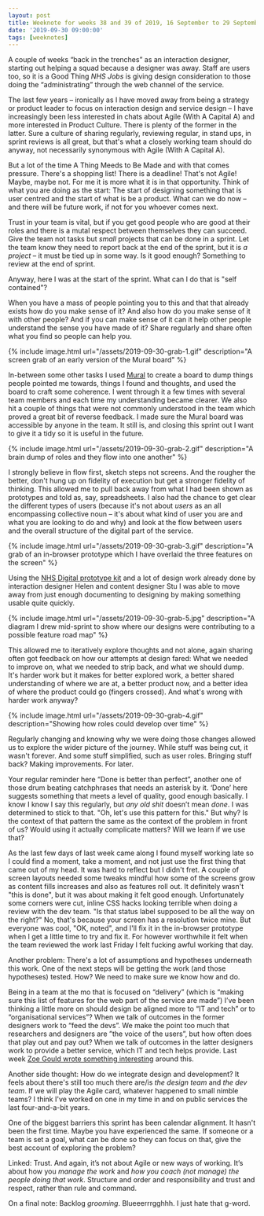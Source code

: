 ```yaml
---
layout: post
title: Weeknote for weeks 38 and 39 of 2019, 16 September to 29 September
date: '2019-09-30 09:00:00'
tags: [weeknotes]
---
```

A couple of weeks “back in the trenches” as an interaction designer, starting out helping a squad because a designer was away. Staff are users too, so it is a Good Thing *NHS Jobs* is giving design consideration to those doing the “administrating” through the web channel of the service.

The last few years – ironically as I have moved away from being a strategy or product leader to focus on interaction design and service design – I have increasingly been less interested in chats about Agile (With A Capital A) and more interested in Product Culture. There is plenty of the former in the latter. Sure a culture of sharing regularly, reviewing regular, in stand ups, in sprint reviews is all great, but that's what a closely working team should do anyway, not necessarily synonymous with Agile (With A Capital A).

But a lot of the time A Thing Meeds to Be Made and with that comes pressure. There's a shopping list! There is a deadline! That's not Agile! Maybe, maybe not. For me it is more what it is in that opportunity. Think of what you are doing as the start: The start of designing something that is user centred and the start of what is be a product. What can we do now – and there will be future work, if not for you whoever comes next.

Trust in your team is vital, but if you get good people who are good at their roles and there is a mutal respect between themselves they can succeed. Give the team not tasks but *small* projects that can be done in a sprint. Let the team know they need to report back at the end of the sprint, but it is _a project_ – it must be tied up in some way. Is it good enough? Something to review at the end of sprint.

Anyway, here I was at the start of the sprint. What can I do that is "self contained"?

When you have a mass of people pointing you to this and that that already exists how do you make sense of it? And also how do you make sense of it with other people? And if you can make sense of it can it help other people understand the sense you have made of it? Share regularly and share often what you find so people can help you.

{% include image.html url="/assets/2019-09-30-grab-1.gif" description="A screen grab of an early version of the Mural board" %}

In-between some other tasks I used [Mural](https://mural.co) to create a board to dump things people pointed me towards, things I found and thoughts, and used the board to craft some coherence. I went through it a few times with several team members and each time my understanding became clearer. We also hit a couple of things that were not commonly understood in the team which proved a great bit of reverse feedback. I made sure the Mural board was accessible by anyone in the team. It still is, and closing this sprint out I want to give it a tidy so it is useful in the future.

{% include image.html url="/assets/2019-09-30-grab-2.gif" description="A brain dump of roles and they flow into one another" %}

I strongly believe in flow first, sketch steps not screens. And the rougher the better, don't hung up on fidelity of execution but get a stronger fidelity of thinking. This allowed me to pull back away from what I had been shown as prototypes and told as, say, spreadsheets. I also had the chance to get clear the different types of users (because it's not about _users_ as an all encompassing collective noun – it's about what kind of user you are and what you are looking to do and why) and look at the flow between users and the overall structure of the digital part of the service.

{% include image.html url="/assets/2019-09-30-grab-3.gif" description="A grab of an in-browser prototype which I have overlaid the three features on the screen" %}

Using the [NHS Digital prototype kit](https://beta.nhs.uk/service-manual/prototyping-tools) and a lot of design work already done by interaction designer Helen and content designer Stu I was able to move away from just enough documenting to designing by making something usable quite quickly.

{% include image.html url="/assets/2019-09-30-grab-5.jpg" description="A diagram I drew mid-sprint to show where our designs were contributing to a possible feature road map" %}

This allowed me to iteratively explore thoughts and not alone, again sharing often got feedback on how our attempts at design fared: What we needed to improve on, what we needed to strip back, and what we should dump. It's harder work but it makes for better explored work, a better shared understanding of where we are at, a better product now, and a better idea of where the product could go (fingers crossed). And what's wrong with harder work anyway?

{% include image.html url="/assets/2019-09-30-grab-4.gif" description="Showing how roles could develop over time" %}

Regularly changing and knowing why we were doing those changes allowed us to explore the wider picture of the journey. While stuff was being cut, it wasn't forever. And some stuff simplified, such as user roles. Bringing stuff back? Making improvements. For later.

Your regular reminder here “Done is better than perfect”, another one of those drum beating catchphrases that needs an asterisk by it. ‘Done’ here suggests something that meets a level of quality, good enough basically. I know I know I say this regularly, but *any old shit* doesn’t mean *done*. I was determined to stick to that. "Oh, let's use this pattern for this." But why? Is the context of that pattern the same as the context of the problem in front of us? Would using it actually complicate matters? Will we learn if we use that?

As the last few days of last week came along I found myself working late so I could find a moment, take a moment, and not just use the first thing that came out of my head. It was hard to reflect but I didn't fret. A couple of screen layouts needed some tweaks mindful how some of the screens grow as content fills increases and also as features roll out. It definitely wasn't "this is done", but it was about making it felt good enough. Unfortunately some corners were cut, inline CSS hacks looking terrible when doing a review with the dev team. "Is that status label supposed to be all the way on the right?" No, that's because your screen has a resolution twice mine. But everyone was cool, "OK, noted", and I'll fix it in the in-browser prototype when I get a little time to try and fix it. For however worthwhile it felt when the team reviewed the work last Friday I felt fucking awful working that day.

Another problem: There's a lot of assumptions and hypotheses underneath this work. One of the next steps will be getting the work (and those hypotheses) tested. How? We need to make sure we know how and do.

Being in a team at the mo that is focused on “delivery” (which is “making sure this list of features for the web part of the service are made”) I’ve been thinking a little more on should design be aligned more to “IT and tech” or to “organisational services”? When we talk of outcomes in the former designers work to “feed the devs”. We make the point too much that researchers and designers are ”the voice of the users”, but how often does that play out and pay out? When we talk of outcomes in the latter designers work to provide a better service, which IT and tech helps provide. Last week [Zoe Gould wrote something interesting](https://www.zoeonthego.org/2019/09/25/thomas-cook-and-how-not-to-go-digital/) around this.

Another side thought: How do we integrate design and development? It feels about there's still too much there are/is _the design team_ and _the dev team_. If we will play the Agile card, whatever happened to small nimble teams? I think I've worked on one in my time in and on public services the last four-and-a-bit years.

One of the biggest barriers this sprint has been calendar alignment. It hasn't been the first time. Maybe you have experienced the same. If someone or a team is set a goal, what can be done so they can focus on that, give the best account of exploring the problem?

Linked: Trust. And again, it’s not about Agile or new ways of working. It’s about how you _manage the work_ and _how you coach (not manage) the people doing that work_. Structure and order and responsibility and trust and respect, rather than rule and command.

On a final note: Backlog _grooming_. Blueeerrrgghhh. I just hate that g-word.
